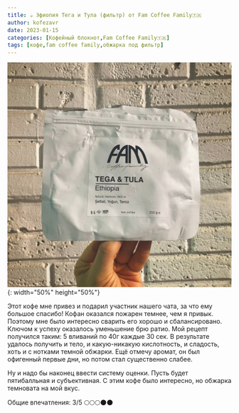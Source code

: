 ```yaml
---
title: ☕️ Эфиопия Тега и Тула (фильтр) от Fam Coffee Family🇹🇷
author: kofezavr
date: 2023-01-15
categories: [Кофейный блокнот,Fam Coffee Family🇹🇷]
tags: [кофе,fam coffee family,обжарка под фильтр]
--- 
```

![Эфиопия Тега и Тула (фильтр) от Fam Coffee Family🇹🇷](/assets/img/posts/23/01/ethiopia-tega-n-tula.jpg){: width="50%" height="50%"}

Этот кофе мне привез и подарил участник нашего чата, за что ему большое спасибо! Кофан оказался пожарен темнее, чем я привык. Поэтому мне было интересно сварить его хорошо и сбалансировано. Ключом к успеху оказалось уменьшение брю ратио. Мой рецепт получился таким: 5 вливаний по 40г каждые 30 сек. В результате удалось получить и тело, и какую-никакую кислотность, и сладость, хоть и с нотками темной обжарки. Ещё отмечу аромат, он был офигенный первые дни, но потом стал существенно слабее. 

Ну и надо бы наконец ввести систему оценки. Пусть будет пятибалльная и субъективная. С этим кофе было интересно, но обжарка темновата на мой вкус. 

Общие впечатления: 3/5
🌕🌕🌕🌑🌑